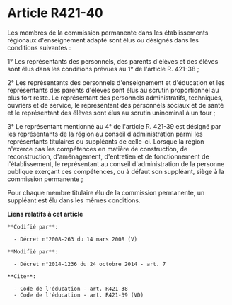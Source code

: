 # Article R421-40

Les membres de la commission permanente dans les établissements régionaux d'enseignement adapté sont élus ou désignés dans
les conditions suivantes : 

1° Les représentants des personnels, des parents d'élèves et des élèves sont élus dans les conditions prévues au 1° de
l'article R. 421-38 ; 

2° Les représentants des personnels d'enseignement et d'éducation et les représentants des parents d'élèves sont élus au
scrutin proportionnel au plus fort reste. Le représentant des personnels administratifs, techniques, ouvriers et de service,
le représentant des personnels sociaux et de santé et le représentant des élèves sont élus au scrutin uninominal à un tour ; 

3° Le représentant mentionné au 4° de l'article R. 421-39 est désigné par les représentants de la région au conseil
d'administration parmi les représentants titulaires ou suppléants de celle-ci. Lorsque la région n'exerce pas les compétences
en matière de construction, de reconstruction, d'aménagement, d'entretien et de fonctionnement de l'établissement, le
représentant au conseil d'administration de la personne publique exerçant ces compétences, ou à défaut son suppléant, siège à
la commission permanente ; 

Pour chaque membre titulaire élu de la commission permanente, un suppléant est élu dans les mêmes conditions.

**Liens relatifs à cet article**

	**Codifié par**:

	  - Décret n°2008-263 du 14 mars 2008 (V)

	**Modifié par**:

	  - Décret n°2014-1236 du 24 octobre 2014 - art. 7

	**Cite**:

	  - Code de l'éducation - art. R421-38
	  - Code de l'éducation - art. R421-39 (VD)
